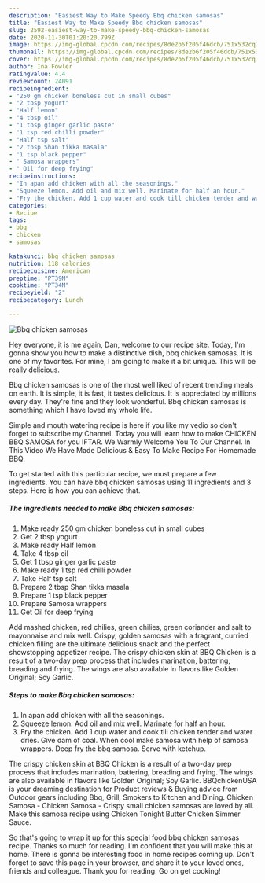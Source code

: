 ```yaml
---
description: "Easiest Way to Make Speedy Bbq chicken samosas"
title: "Easiest Way to Make Speedy Bbq chicken samosas"
slug: 2592-easiest-way-to-make-speedy-bbq-chicken-samosas
date: 2020-11-30T01:20:20.799Z
image: https://img-global.cpcdn.com/recipes/8de2b6f205f46dcb/751x532cq70/bbq-chicken-samosas-recipe-main-photo.jpg
thumbnail: https://img-global.cpcdn.com/recipes/8de2b6f205f46dcb/751x532cq70/bbq-chicken-samosas-recipe-main-photo.jpg
cover: https://img-global.cpcdn.com/recipes/8de2b6f205f46dcb/751x532cq70/bbq-chicken-samosas-recipe-main-photo.jpg
author: Ina Fowler
ratingvalue: 4.4
reviewcount: 24091
recipeingredient:
- "250 gm chicken boneless cut in small cubes"
- "2 tbsp yogurt"
- "Half lemon"
- "4 tbsp oil"
- "1 tbsp ginger garlic paste"
- "1 tsp red chilli powder"
- "Half tsp salt"
- "2 tbsp Shan tikka masala"
- "1 tsp black pepper"
- " Samosa wrappers"
- " Oil for deep frying"
recipeinstructions:
- "In apan add chicken with all the seasonings."
- "Squeeze lemon. Add oil and mix well. Marinate for half an hour."
- "Fry the chicken. Add 1 cup water and cook till chicken tender and water dries. Give dam of coal. When cool make samosa with help of samosa wrappers. Deep fry the bbq samosa. Serve with ketchup."
categories:
- Recipe
tags:
- bbq
- chicken
- samosas

katakunci: bbq chicken samosas 
nutrition: 118 calories
recipecuisine: American
preptime: "PT39M"
cooktime: "PT34M"
recipeyield: "2"
recipecategory: Lunch

---
```



![Bbq chicken samosas](https://img-global.cpcdn.com/recipes/8de2b6f205f46dcb/751x532cq70/bbq-chicken-samosas-recipe-main-photo.jpg)

Hey everyone, it is me again, Dan, welcome to our recipe site. Today, I'm gonna show you how to make a distinctive dish, bbq chicken samosas. It is one of my favorites. For mine, I am going to make it a bit unique. This will be really delicious.

Bbq chicken samosas is one of the most well liked of recent trending meals on earth. It is simple, it is fast, it tastes delicious. It is appreciated by millions every day. They're fine and they look wonderful. Bbq chicken samosas is something which I have loved my whole life.

Simple and mouth watering recipe is here if you like my vedio so don&#39;t forget to subscribe my Channel. Today you will learn how to make CHICKEN BBQ SAMOSA for you IFTAR. We Warmly Welcome You To Our Channel. In This Video We Have Made Delicious &amp; Easy To Make Recipe For Homemade BBQ.


To get started with this particular recipe, we must prepare a few ingredients. You can have bbq chicken samosas using 11 ingredients and 3 steps. Here is how you can achieve that.

<!--inarticleads1-->

##### The ingredients needed to make Bbq chicken samosas:

1. Make ready 250 gm chicken boneless cut in small cubes
1. Get 2 tbsp yogurt
1. Make ready Half lemon
1. Take 4 tbsp oil
1. Get 1 tbsp ginger garlic paste
1. Make ready 1 tsp red chilli powder
1. Take Half tsp salt
1. Prepare 2 tbsp Shan tikka masala
1. Prepare 1 tsp black pepper
1. Prepare  Samosa wrappers
1. Get  Oil for deep frying


Add mashed chicken, red chilies, green chilies, green coriander and salt to mayonnaise and mix well. Crispy, golden samosas with a fragrant, curried chicken filling are the ultimate delicious snack and the perfect showstopping appetizer recipe. The crispy chicken skin at BBQ Chicken is a result of a two-day prep process that includes marination, battering, breading and frying. The wings are also available in flavors like Golden Original; Soy Garlic. 

<!--inarticleads2-->

##### Steps to make Bbq chicken samosas:

1. In apan add chicken with all the seasonings.
1. Squeeze lemon. Add oil and mix well. Marinate for half an hour.
1. Fry the chicken. Add 1 cup water and cook till chicken tender and water dries. Give dam of coal. When cool make samosa with help of samosa wrappers. Deep fry the bbq samosa. Serve with ketchup.


The crispy chicken skin at BBQ Chicken is a result of a two-day prep process that includes marination, battering, breading and frying. The wings are also available in flavors like Golden Original; Soy Garlic. BBQchickenUSA is your dreaming destination for Product reviews &amp; Buying advice from Outdoor gears including Bbq, Grill, Smokers to Kitchen and Dining. Chicken Samosa - Chicken Samosa - Crispy small chicken samosas are loved by all. Make this samosa recipe using Chicken Tonight Butter Chicken Simmer Sauce. 

So that's going to wrap it up for this special food bbq chicken samosas recipe. Thanks so much for reading. I'm confident that you will make this at home. There is gonna be interesting food in home recipes coming up. Don't forget to save this page in your browser, and share it to your loved ones, friends and colleague. Thank you for reading. Go on get cooking!
